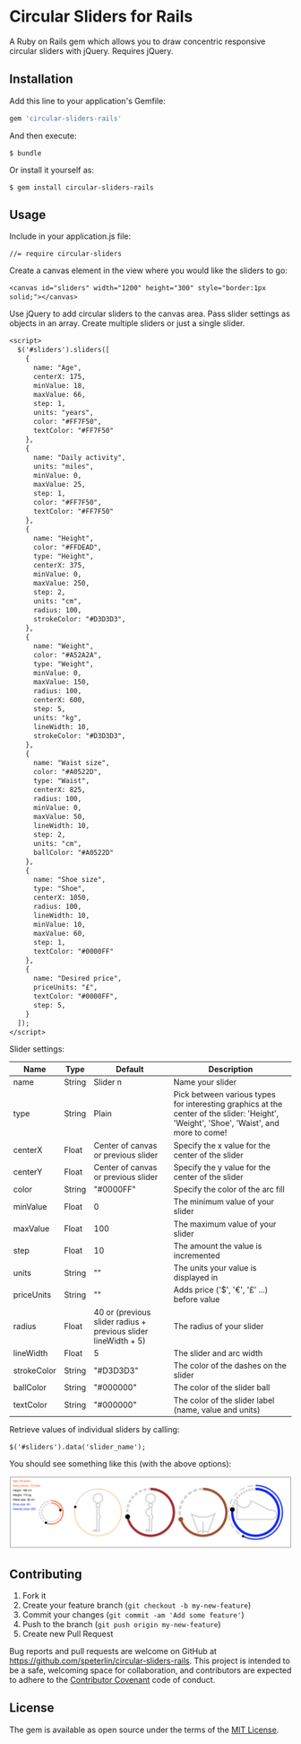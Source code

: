 # Circular Sliders for Rails

A Ruby on Rails gem which allows you to draw concentric responsive circular sliders with jQuery. Requires jQuery.

## Installation

Add this line to your application's Gemfile:

```ruby
gem 'circular-sliders-rails'
```

And then execute:

    $ bundle

Or install it yourself as:

    $ gem install circular-sliders-rails

## Usage

Include in your application.js file:

    //= require circular-sliders

Create a canvas element in the view where you would like the sliders to go:

    <canvas id="sliders" width="1200" height="300" style="border:1px solid;"></canvas>

Use jQuery to add circular sliders to the canvas area. Pass slider settings as objects in an array. Create multiple sliders or just a single slider.

    <script>
      $('#sliders').sliders([
        {
          name: "Age",
          centerX: 175,
          minValue: 18,
          maxValue: 66,
          step: 1,
          units: "years",
          color: "#FF7F50",
          textColor: "#FF7F50"
        },
        {
          name: "Daily activity",
          units: "miles",
          minValue: 0,
          maxValue: 25,
          step: 1,
          color: "#FF7F50",
          textColor: "#FF7F50"
        },
        {
          name: "Height",
          color: "#FFDEAD",
          type: "Height",
          centerX: 375,
          minValue: 0,
          maxValue: 250,
          step: 2,
          units: "cm",
          radius: 100,
          strokeColor: "#D3D3D3",
        },
        {
          name: "Weight",
          color: "#A52A2A",
          type: "Weight",
          minValue: 0,
          maxValue: 150,
          radius: 100,
          centerX: 600,
          step: 5,
          units: "kg",
          lineWidth: 10,
          strokeColor: "#D3D3D3",
        },
        {
          name: "Waist size",
          color: "#A0522D",
          type: "Waist",
          centerX: 825,
          radius: 100,
          minValue: 0,
          maxValue: 50,
          lineWidth: 10,
          step: 2,
          units: "cm",
          ballColor: "#A0522D"
        },
        {
          name: "Shoe size",
          type: "Shoe",
          centerX: 1050,
          radius: 100,
          lineWidth: 10,
          minValue: 10,
          maxValue: 60,
          step: 1,
          textColor: "#0000FF"
        },
        {
          name: "Desired price",
          priceUnits: "£",
          textColor: "#0000FF",
          step: 5,
        }
      ]);
    </script>

Slider settings:

| Name            | Type   | Default                             | Description                                            |
| --------------- | ------ | ----------------------------------- | ------------------------------------------------------ |
| name            | String | Slider n                            | Name your slider                                       |
| type            | String | Plain                               | Pick between various types for interesting graphics at the center of the slider: 'Height', 'Weight', 'Shoe', 'Waist', and more to come!                                       |
| centerX         | Float  | Center of canvas or previous slider | Specify the x value for the center of the slider       |
| centerY         | Float  | Center of canvas or previous slider | Specify the y value for the center of the slider       |
| color           | String | "#0000FF"                           | Specify the color of the arc fill                      |
| minValue        | Float  | 0                                   | The minimum value of your slider                       |
| maxValue        | Float  | 100                                 | The maximum value of your slider                       |
| step            | Float  | 10                                  | The amount the value is incremented                    |
| units           | String | ""                                  | The units your value is displayed in                   |
| priceUnits      | String | ""                                  | Adds price ('$', '€', '£' ...) before value            |
| radius          | Float  | 40 or (previous slider radius + previous slider lineWidth + 5)  | The radius of your slider                              |
| lineWidth       | Float  | 5                                   | The slider and arc width                               |
| strokeColor     | String | "#D3D3D3"                           | The color of the dashes on the slider                  |
| ballColor       | String | "#000000"                           | The color of the slider ball                           |
| textColor       | String | "#000000"                           | The color of the slider label (name, value and units)  |

Retrieve values of individual sliders by calling:

    $('#sliders').data('slider_name');

You should see something like this (with the above options):

![Circular sliders](/vendor/assets/images/circular-sliders-rails.png)

<!-- ## Development -->

<!-- To install this gem onto your local machine, run `bundle exec rake install`. To release a new version, update the version number in `version.rb`, and then run `bundle exec rake release`, which will create a git tag for the version, push git commits and tags, and push the `.gem` file to [rubygems.org](https://rubygems.org). -->


## Contributing

  1. Fork it
  1. Create your feature branch (`git checkout -b my-new-feature`)
  1. Commit your changes (`git commit -am 'Add some feature'`)
  1. Push to the branch (`git push origin my-new-feature`)
  1. Create new Pull Request

Bug reports and pull requests are welcome on GitHub at https://github.com/speterlin/circular-sliders-rails. This project is intended to be a safe, welcoming space for collaboration, and contributors are expected to adhere to the [Contributor Covenant](http://contributor-covenant.org) code of conduct.


## License

The gem is available as open source under the terms of the [MIT License](http://opensource.org/licenses/MIT).

